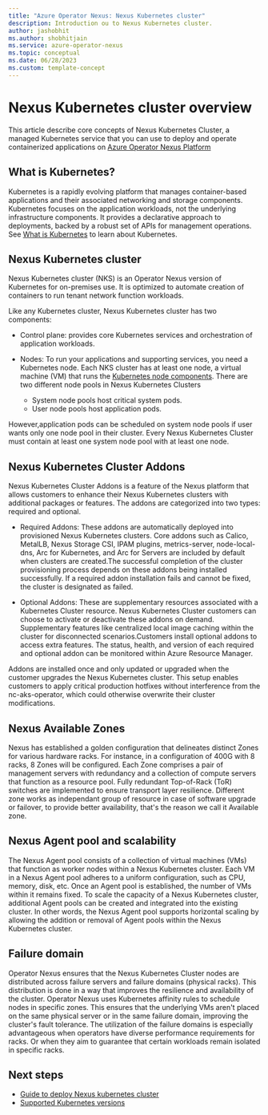 ```yaml
---
title: "Azure Operator Nexus: Nexus Kubernetes cluster"
description: Introduction ou to Nexus Kubernetes cluster.
author: jashobhit
ms.author: shobhitjain
ms.service: azure-operator-nexus
ms.topic: conceptual
ms.date: 06/28/2023
ms.custom: template-concept
---
```


# Nexus Kubernetes cluster overview

This article describe core concepts of Nexus Kubernetes Cluster, a managed Kubernetes service that you can use to deploy and operate containerized applications on [Azure Operator Nexus Platform](./overview.md)

## What is Kubernetes?

Kubernetes is a rapidly evolving platform that manages container-based
applications and their associated networking and storage components.
Kubernetes focuses on the application workloads, not the underlying
infrastructure components. It provides a declarative approach to
deployments, backed by a robust set of APIs for management operations.
See [What is Kubernetes](../aks/concepts-clusters-workloads.md#what-is-kubernetes)
to learn about Kubernetes.

## Nexus Kubernetes cluster

Nexus Kubernetes cluster (NKS) is an Operator Nexus version of Kubernetes for on-premises use. It is optimized to automate creation of containers to run tenant network function workloads.

Like any Kubernetes cluster, Nexus Kubernetes cluster has two
components:

* Control plane: provides core Kubernetes services and orchestration of
application workloads.

* Nodes: To run your applications and supporting services, you need a Kubernetes node. 
Each NKS cluster has at least one node, a virtual machine (VM) that runs the [Kubernetes node components](../aks/concepts-clusters-workloads.md#nodes).
There are two different node pools in Nexus Kubernetes Clusters 

     * System node pools host critical system pods. 
     * User node pools host application pods. 

However,application pods can be scheduled on system node pools if user wants
only one node pool in their cluster. Every Nexus Kubernetes Cluster must
contain at least one system node pool with at least one node.


## Nexus Kubernetes Cluster Addons

Nexus Kubernetes Cluster Addons is a feature of the Nexus platform that allows customers to enhance their Nexus Kubernetes clusters with additional packages or features. The addons are categorized into two types: required and optional.

* Required Addons: These addons are automatically deployed into provisioned Nexus Kubernetes clusters. Core addons such as Calico, MetalLB, Nexus Storage CSI, IPAM plugins, metrics-server, node-local-dns, Arc for Kubernetes, 
and Arc for Servers are included by default when clusters are created.The successful completion of the cluster provisioning process depends on these addons being installed successfully. If a required addon installation fails and cannot be fixed,
the cluster is designated as failed.

* Optional Addons: These are supplementary resources associated with a Kubernetes Cluster resource. Nexus Kubernetes Cluster customers can choose to activate or deactivate these addons on demand. 
Supplementary features like centralized local image caching within the cluster for disconnected scenarios.Customers install optional addons to access extra features. The status, health, 
and version of each required and optional addon can be monitored within Azure Resource Manager.

Addons are installed once and only updated or upgraded when the customer upgrades the Nexus Kubernetes cluster. This setup enables customers to apply critical production hotfixes without interference from the nc-aks-operator, which could otherwise overwrite their cluster modifications.

## Nexus Available Zones

Nexus has established a golden configuration that delineates distinct Zones for various hardware racks. For instance, in a configuration of 400G with 8 racks, 8 Zones will be configured. 
Each Zone comprises a pair of management servers with redundancy and a collection of compute servers that function as a resource pool. Fully redundant Top-of-Rack (ToR) switches are implemented to ensure transport layer resilience. 
Different zone works as independant group of resource in case of software upgrade or failover, to provide better availability, that's the reason we call it Available zone.

## Nexus Agent pool and scalability

The Nexus Agent pool consists of a collection of virtual machines (VMs) that function as worker nodes within a Nexus Kubernetes cluster. Each VM in a Nexus Agent pool adheres to a uniform configuration, such as CPU, memory, disk, etc. Once an Agent pool is established, the number of VMs within it remains fixed. To scale the capacity of a Nexus Kubernetes cluster, additional Agent pools can be created and integrated into the existing cluster. In other words, the Nexus Agent pool supports horizontal scaling by allowing the addition or removal of Agent pools within the Nexus Kubernetes cluster.

## Failure domain

Operator Nexus ensures that the Nexus Kubernetes Cluster nodes are
distributed across failure servers and failure domains (physical racks). This distribution is done in a way that improves the resilience and availability of the
cluster. Operator Nexus uses Kubernetes affinity rules to schedule
nodes in specific zones. This ensures that the underlying VMs aren't placed on
the same physical server or in the same failure domain, improving the cluster's
fault tolerance. The utilization of the failure domains is
especially advantageous when operators have diverse performance
requirements for racks. Or when they aim to guarantee that certain workloads
remain isolated in specific racks.

## Next steps

* [Guide to deploy Nexus kubernetes cluster](./quickstarts-kubernetes-cluster-deployment-bicep.md)
* [Supported Kubernetes versions](./reference-nexus-kubernetes-cluster-supported-versions.md)
